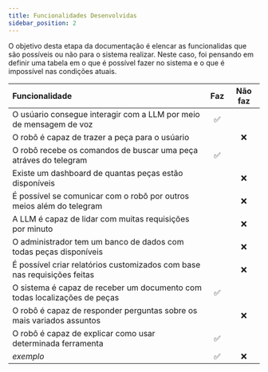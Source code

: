 ```yaml
---
title: Funcionalidades Desenvolvidas 
sidebar_position: 2
---
```


O objetivo desta etapa da documentação é elencar as funcionalidas que são possíveis ou não para o sistema realizar. Neste caso, foi pensando em definir uma tabela em o que é possível fazer no sistema e o que é impossível nas condições atuais. 


| **Funcionalidade** | **Faz** | **Não faz** |
| :---         |     :---:      |       :---:  |
| O usúario consegue interagir com a LLM por meio de mensagem de voz |    ✅ 	    |      |
| O robô é capaz de trazer a peça para o usúario     |        | ❌     |
| O robô recebe os comandos de buscar uma peça atráves do telegram      | ✅       |      |
| Existe um dashboard de quantas peças estão disponíveis     |        | ❌     |
| É possível se comunicar com o robô por outros meios além do telegram     |        | ❌     |
| A LLM é capaz de lidar com muitas requisições por minuto     |        | ❌     |
| O administrador tem um banco de dados com todas peças disponíveis    |       | ❌     |
| É possível criar relatórios customizados com base nas requisições feitas     |        | ❌     |
| O sistema é capaz de receber um documento com todas localizações de peças     | ✅       |      |
| O robô é capaz de responder perguntas sobre os mais variados assuntos    |        | ❌     |
| O robô é capaz de explicar como usar determinada ferramenta    | ✅       |      |
| *exemplo*    | ✅       | ❌     |
